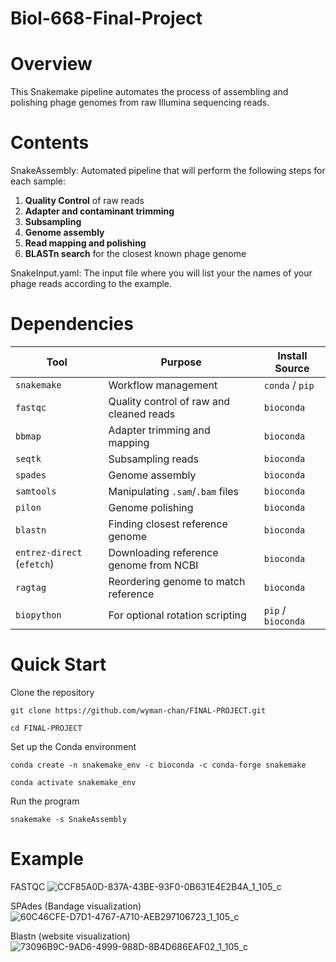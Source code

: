 # Biol-668-Final-Project

# Overview
This Snakemake pipeline automates the process of assembling and polishing phage genomes from raw Illumina sequencing reads.

# Contents
SnakeAssembly: Automated pipeline that will perform the following steps for each sample:

  1. **Quality Control** of raw reads 
  2. **Adapter and contaminant trimming** 
  3. **Subsampling** 
  4. **Genome assembly** 
  5. **Read mapping and polishing** 
  6. **BLASTn search** for the closest known phage genome

SnakeInput.yaml: The input file where you will list your the names of your phage reads according to the example.

# Dependencies

| Tool                       | Purpose                                  | Install Source     |
| -------------------------- | ---------------------------------------- | ------------------ |
| `snakemake`                | Workflow management                      | `conda` / `pip`    |
| `fastqc`                   | Quality control of raw and cleaned reads | `bioconda`         |
| `bbmap`                    | Adapter trimming and mapping             | `bioconda`         |
| `seqtk`                    | Subsampling reads                        | `bioconda`         |
| `spades`                   | Genome assembly                          | `bioconda`         |
| `samtools`                 | Manipulating `.sam`/`.bam` files         | `bioconda`         |
| `pilon`                    | Genome polishing                         | `bioconda`         |
| `blastn`                   | Finding closest reference genome         | `bioconda`         |
| `entrez-direct` (`efetch`) | Downloading reference genome from NCBI   | `bioconda`         |
| `ragtag`                   | Reordering genome to match reference     | `bioconda`         |
| `biopython`                | For optional rotation scripting          | `pip` / `bioconda` |

# Quick Start
Clone the repository

`git clone https://github.com/wyman-chan/FINAL-PROJECT.git`

`cd FINAL-PROJECT`


Set up the Conda environment

`conda create -n snakemake_env -c bioconda -c conda-forge snakemake`

`conda activate snakemake_env`


Run the program

`snakemake -s SnakeAssembly`


# Example
FASTQC
![CCF85A0D-837A-43BE-93F0-0B631E4E2B4A_1_105_c](https://github.com/user-attachments/assets/9eb804d1-cb36-48ea-85d9-93eb0d706c31)

SPAdes (Bandage visualization)
![60C46CFE-D7D1-4767-A710-AEB297106723_1_105_c](https://github.com/user-attachments/assets/bfe1256e-ad55-4fde-96f4-428f0ea4ba02)

Blastn (website visualization)
![73096B9C-9AD6-4999-988D-8B4D686EAF02_1_105_c](https://github.com/user-attachments/assets/ecc89bc1-a9a5-4fd5-bd17-029e1c9a1543)

